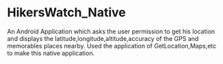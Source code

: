 # HikersWatch_Native
An Android Application which asks the user permission to get his location and displays the latitude,longitude,altitude,accuracy of the GPS and memorables places nearby. Used the application of GetLocation,Maps,etc to make this native application.
